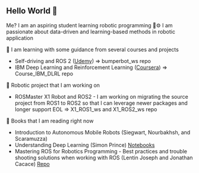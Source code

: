 ## Hello World 👋

<!--
**PhantomLucario/PhantomLucario** is a ✨ _special_ ✨ repository because its `README.md` (this file) appears on your GitHub profile.

Here are some ideas to get you started:

- 🔭 I’m currently working on ...
- 🌱 I’m currently learning ...
- 👯 I’m looking to collaborate on ...
- 🤔 I’m looking for help with ...
- 💬 Ask me about ...
- 📫 How to reach me: ...
- 😄 Pronouns: ...
- ⚡ Fun fact: ...
-->

Me? I am an aspiring student learning robotic programming 🤖⚙️ I am passionate about data-driven and learning-based methods in robotic application

🌱 I am learning with some guidance from several courses and projects
- Self-driving and ROS 2 ([Udemy](https://www.udemy.com/course/self-driving-and-ros-2-learn-by-doing-odometry-control)) => bumperbot_ws repo
- IBM Deep Learning and Reinforcement Learning ([Coursera](https://www.coursera.org/learn/deep-learning-reinforcement-learning)) => Course_IBM_DLRL repo

🦾 Robotic project that I am working on
- ROSMaster X1 Robot and ROS2 - I am working on migrating the source project from ROS1 to ROS2 so that I can leverage newer packages and longer support EOL
  => X1_ROS1_ws and X1_ROS2_ws repo

📖 Books that I am reading right now
- Introduction to Autonomous Mobile Robots (Siegwart, Nourbakhsh, and Scaramuzza)
- Understanding Deep Learning (Simon Prince) [Notebooks](https://udlbook.github.io/udlbook/)
- Mastering ROS for Robotics Programming - Best practices and trouble shooting solutions when working with ROS (Lentin Joseph and Jonathan Cacace) [Repo](https://github.com/PacktPublishing/Mastering-ROS-for-Robotics-Programming-Third-edition)
